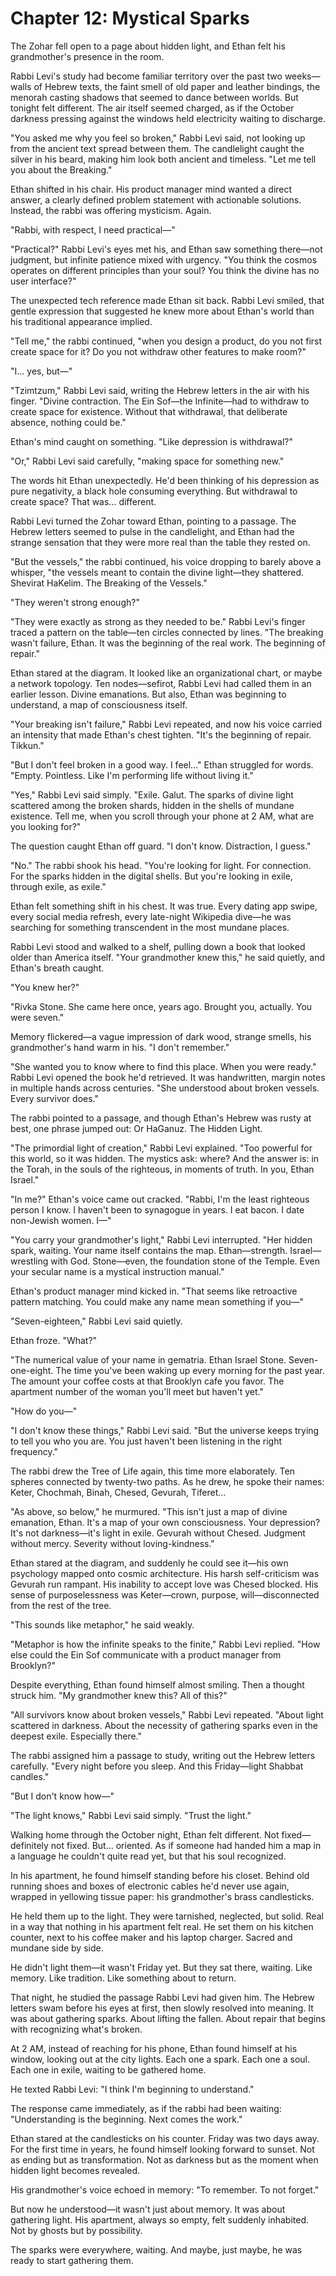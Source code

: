 # Chapter 12: Mystical Sparks

The Zohar fell open to a page about hidden light, and Ethan felt his grandmother's presence in the room.

Rabbi Levi's study had become familiar territory over the past two weeks—walls of Hebrew texts, the faint smell of old paper and leather bindings, the menorah casting shadows that seemed to dance between worlds. But tonight felt different. The air itself seemed charged, as if the October darkness pressing against the windows held electricity waiting to discharge.

"You asked me why you feel so broken," Rabbi Levi said, not looking up from the ancient text spread between them. The candlelight caught the silver in his beard, making him look both ancient and timeless. "Let me tell you about the Breaking."

Ethan shifted in his chair. His product manager mind wanted a direct answer, a clearly defined problem statement with actionable solutions. Instead, the rabbi was offering mysticism. Again.

"Rabbi, with respect, I need practical—"

"Practical?" Rabbi Levi's eyes met his, and Ethan saw something there—not judgment, but infinite patience mixed with urgency. "You think the cosmos operates on different principles than your soul? You think the divine has no user interface?"

The unexpected tech reference made Ethan sit back. Rabbi Levi smiled, that gentle expression that suggested he knew more about Ethan's world than his traditional appearance implied.

"Tell me," the rabbi continued, "when you design a product, do you not first create space for it? Do you not withdraw other features to make room?"

"I... yes, but—"

"Tzimtzum," Rabbi Levi said, writing the Hebrew letters in the air with his finger. "Divine contraction. The Ein Sof—the Infinite—had to withdraw to create space for existence. Without that withdrawal, that deliberate absence, nothing could be."

Ethan's mind caught on something. "Like depression is withdrawal?"

"Or," Rabbi Levi said carefully, "making space for something new."

The words hit Ethan unexpectedly. He'd been thinking of his depression as pure negativity, a black hole consuming everything. But withdrawal to create space? That was... different.

Rabbi Levi turned the Zohar toward Ethan, pointing to a passage. The Hebrew letters seemed to pulse in the candlelight, and Ethan had the strange sensation that they were more real than the table they rested on.

"But the vessels," the rabbi continued, his voice dropping to barely above a whisper, "the vessels meant to contain the divine light—they shattered. Shevirat HaKelim. The Breaking of the Vessels."

"They weren't strong enough?"

"They were exactly as strong as they needed to be." Rabbi Levi's finger traced a pattern on the table—ten circles connected by lines. "The breaking wasn't failure, Ethan. It was the beginning of the real work. The beginning of repair."

Ethan stared at the diagram. It looked like an organizational chart, or maybe a network topology. Ten nodes—sefirot, Rabbi Levi had called them in an earlier lesson. Divine emanations. But also, Ethan was beginning to understand, a map of consciousness itself.

"Your breaking isn't failure," Rabbi Levi repeated, and now his voice carried an intensity that made Ethan's chest tighten. "It's the beginning of repair. Tikkun."

"But I don't feel broken in a good way. I feel..." Ethan struggled for words. "Empty. Pointless. Like I'm performing life without living it."

"Yes," Rabbi Levi said simply. "Exile. Galut. The sparks of divine light scattered among the broken shards, hidden in the shells of mundane existence. Tell me, when you scroll through your phone at 2 AM, what are you looking for?"

The question caught Ethan off guard. "I don't know. Distraction, I guess."

"No." The rabbi shook his head. "You're looking for light. For connection. For the sparks hidden in the digital shells. But you're looking in exile, through exile, as exile."

Ethan felt something shift in his chest. It was true. Every dating app swipe, every social media refresh, every late-night Wikipedia dive—he was searching for something transcendent in the most mundane places.

Rabbi Levi stood and walked to a shelf, pulling down a book that looked older than America itself. "Your grandmother knew this," he said quietly, and Ethan's breath caught.

"You knew her?"

"Rivka Stone. She came here once, years ago. Brought you, actually. You were seven."

Memory flickered—a vague impression of dark wood, strange smells, his grandmother's hand warm in his. "I don't remember."

"She wanted you to know where to find this place. When you were ready." Rabbi Levi opened the book he'd retrieved. It was handwritten, margin notes in multiple hands across centuries. "She understood about broken vessels. Every survivor does."

The rabbi pointed to a passage, and though Ethan's Hebrew was rusty at best, one phrase jumped out: Or HaGanuz. The Hidden Light.

"The primordial light of creation," Rabbi Levi explained. "Too powerful for this world, so it was hidden. The mystics ask: where? And the answer is: in the Torah, in the souls of the righteous, in moments of truth. In you, Ethan Israel."

"In me?" Ethan's voice came out cracked. "Rabbi, I'm the least righteous person I know. I haven't been to synagogue in years. I eat bacon. I date non-Jewish women. I—"

"You carry your grandmother's light," Rabbi Levi interrupted. "Her hidden spark, waiting. Your name itself contains the map. Ethan—strength. Israel—wrestling with God. Stone—even, the foundation stone of the Temple. Even your secular name is a mystical instruction manual."

Ethan's product manager mind kicked in. "That seems like retroactive pattern matching. You could make any name mean something if you—"

"Seven-eighteen," Rabbi Levi said quietly.

Ethan froze. "What?"

"The numerical value of your name in gematria. Ethan Israel Stone. Seven-one-eight. The time you've been waking up every morning for the past year. The amount your coffee costs at that Brooklyn cafe you favor. The apartment number of the woman you'll meet but haven't yet."

"How do you—"

"I don't know these things," Rabbi Levi said. "But the universe keeps trying to tell you who you are. You just haven't been listening in the right frequency."

The rabbi drew the Tree of Life again, this time more elaborately. Ten spheres connected by twenty-two paths. As he drew, he spoke their names: Keter, Chochmah, Binah, Chesed, Gevurah, Tiferet...

"As above, so below," he murmured. "This isn't just a map of divine emanation, Ethan. It's a map of your own consciousness. Your depression? It's not darkness—it's light in exile. Gevurah without Chesed. Judgment without mercy. Severity without loving-kindness."

Ethan stared at the diagram, and suddenly he could see it—his own psychology mapped onto cosmic architecture. His harsh self-criticism was Gevurah run rampant. His inability to accept love was Chesed blocked. His sense of purposelessness was Keter—crown, purpose, will—disconnected from the rest of the tree.

"This sounds like metaphor," he said weakly.

"Metaphor is how the infinite speaks to the finite," Rabbi Levi replied. "How else could the Ein Sof communicate with a product manager from Brooklyn?"

Despite everything, Ethan found himself almost smiling. Then a thought struck him. "My grandmother knew this? All of this?"

"All survivors know about broken vessels," Rabbi Levi repeated. "About light scattered in darkness. About the necessity of gathering sparks even in the deepest exile. Especially there."

The rabbi assigned him a passage to study, writing out the Hebrew letters carefully. "Every night before you sleep. And this Friday—light Shabbat candles."

"But I don't know how—"

"The light knows," Rabbi Levi said simply. "Trust the light."

Walking home through the October night, Ethan felt different. Not fixed—definitely not fixed. But... oriented. As if someone had handed him a map in a language he couldn't quite read yet, but that his soul recognized.

In his apartment, he found himself standing before his closet. Behind old running shoes and boxes of electronic cables he'd never use again, wrapped in yellowing tissue paper: his grandmother's brass candlesticks.

He held them up to the light. They were tarnished, neglected, but solid. Real in a way that nothing in his apartment felt real. He set them on his kitchen counter, next to his coffee maker and his laptop charger. Sacred and mundane side by side.

He didn't light them—it wasn't Friday yet. But they sat there, waiting. Like memory. Like tradition. Like something about to return.

That night, he studied the passage Rabbi Levi had given him. The Hebrew letters swam before his eyes at first, then slowly resolved into meaning. It was about gathering sparks. About lifting the fallen. About repair that begins with recognizing what's broken.

At 2 AM, instead of reaching for his phone, Ethan found himself at his window, looking out at the city lights. Each one a spark. Each one a soul. Each one in exile, waiting to be gathered home.

He texted Rabbi Levi: "I think I'm beginning to understand."

The response came immediately, as if the rabbi had been waiting: "Understanding is the beginning. Next comes the work."

Ethan stared at the candlesticks on his counter. Friday was two days away. For the first time in years, he found himself looking forward to sunset. Not as ending but as transformation. Not as darkness but as the moment when hidden light becomes revealed.

His grandmother's voice echoed in memory: "To remember. To not forget."

But now he understood—it wasn't just about memory. It was about gathering light. His apartment, always so empty, felt suddenly inhabited. Not by ghosts but by possibility.

The sparks were everywhere, waiting. And maybe, just maybe, he was ready to start gathering them.